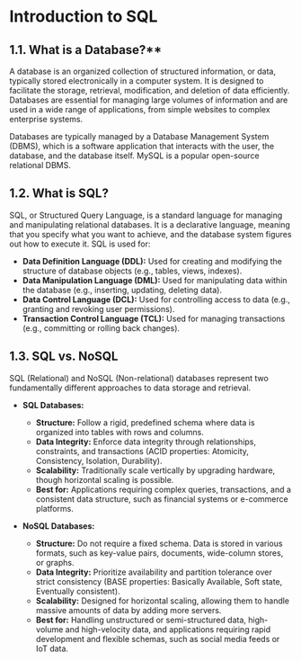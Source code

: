 # Introduction to SQL

## 1.1. What is a Database?**

A database is an organized collection of structured information, or data, typically stored electronically in a computer system. It is designed to facilitate the storage, retrieval, modification, and deletion of data efficiently. Databases are essential for managing large volumes of information and are used in a wide range of applications, from simple websites to complex enterprise systems.

Databases are typically managed by a Database Management System (DBMS), which is a software application that interacts with the user, the database, and the database itself. MySQL is a popular open-source relational DBMS.

## 1.2. What is SQL?

SQL, or Structured Query Language, is a standard language for managing and manipulating relational databases. It is a declarative language, meaning that you specify what you want to achieve, and the database system figures out how to execute it. SQL is used for:

  * **Data Definition Language (DDL):** Used for creating and modifying the structure of database objects (e.g., tables, views, indexes).
  * **Data Manipulation Language (DML):** Used for manipulating data within the database (e.g., inserting, updating, deleting data).
  * **Data Control Language (DCL):** Used for controlling access to data (e.g., granting and revoking user permissions).
  * **Transaction Control Language (TCL):** Used for managing transactions (e.g., committing or rolling back changes).

## 1.3. SQL vs. NoSQL

SQL (Relational) and NoSQL (Non-relational) databases represent two fundamentally different approaches to data storage and retrieval.

  * **SQL Databases:**

      * **Structure:** Follow a rigid, predefined schema where data is organized into tables with rows and columns.
      * **Data Integrity:** Enforce data integrity through relationships, constraints, and transactions (ACID properties: Atomicity, Consistency, Isolation, Durability).
      * **Scalability:** Traditionally scale vertically by upgrading hardware, though horizontal scaling is possible.
      * **Best for:** Applications requiring complex queries, transactions, and a consistent data structure, such as financial systems or e-commerce platforms.

  * **NoSQL Databases:**

      * **Structure:** Do not require a fixed schema. Data is stored in various formats, such as key-value pairs, documents, wide-column stores, or graphs.
      * **Data Integrity:** Prioritize availability and partition tolerance over strict consistency (BASE properties: Basically Available, Soft state, Eventually consistent).
      * **Scalability:** Designed for horizontal scaling, allowing them to handle massive amounts of data by adding more servers.
      * **Best for:** Handling unstructured or semi-structured data, high-volume and high-velocity data, and applications requiring rapid development and flexible schemas, such as social media feeds or IoT data.
